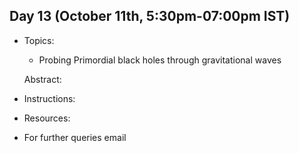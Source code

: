 ## Day 13 (October 11th, 5:30pm-07:00pm IST)

* Topics:
  * Probing Primordial black holes through gravitational waves
  
  Abstract:
 
* Instructions:

* Resources:

* For further queries email

